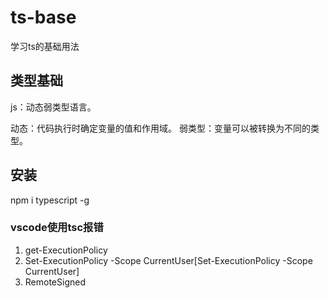 # ts-base
学习ts的基础用法

## 类型基础

js：动态弱类型语言。

动态：代码执行时确定变量的值和作用域。
弱类型：变量可以被转换为不同的类型。

## 安装

npm i typescript -g

### vscode使用tsc报错

1. get-ExecutionPolicy
2. Set-ExecutionPolicy -Scope CurrentUser[Set-ExecutionPolicy -Scope CurrentUser]
3. RemoteSigned
